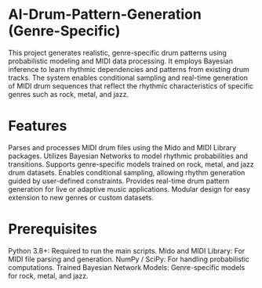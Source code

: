 
# AI-Drum-Pattern-Generation (Genre-Specific)
This project generates realistic, genre-specific drum patterns using probabilistic modeling and MIDI data processing. It employs Bayesian inference to learn rhythmic dependencies and patterns from existing drum tracks. The system enables conditional sampling and real-time generation of MIDI drum sequences that reflect the rhythmic characteristics of specific genres such as rock, metal, and jazz.

# Features
Parses and processes MIDI drum files using the Mido and MIDI Library packages.
Utilizes Bayesian Networks to model rhythmic probabilities and transitions.
Supports genre-specific models trained on rock, metal, and jazz drum datasets.
Enables conditional sampling, allowing rhythm generation guided by user-defined constraints.
Provides real-time drum pattern generation for live or adaptive music applications.
Modular design for easy extension to new genres or custom datasets.


# Prerequisites
Python 3.8+: Required to run the main scripts.
Mido and MIDI Library: For MIDI file parsing and generation.
NumPy / SciPy: For handling probabilistic computations.
Trained Bayesian Network Models: Genre-specific models for rock, metal, and jazz.

